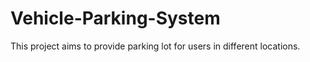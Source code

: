 # Vehicle-Parking-System
This project aims to provide parking lot for users in different locations.
